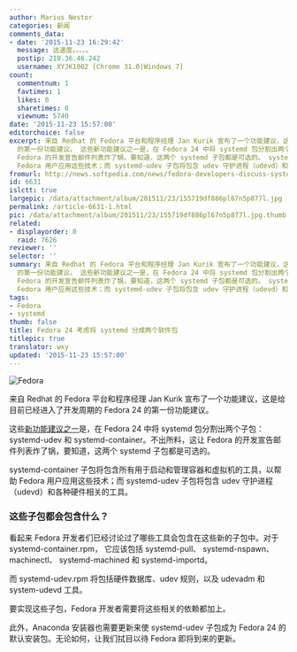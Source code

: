 ```yaml
---
author: Marius Nestor
categories: 新闻
comments_data:
- date: '2015-11-23 16:29:42'
  message: 这速度。。。。。
  postip: 210.36.46.242
  username: XYJK1002 [Chrome 31.0|Windows 7]
count:
  commentnum: 1
  favtimes: 1
  likes: 0
  sharetimes: 0
  viewnum: 5740
date: '2015-11-23 15:57:00'
editorchoice: false
excerpt: 来自 Redhat 的 Fedora 平台和程序经理 Jan Kurik 宣布了一个功能建议，这是给目前已经进入了开发周期的 Fedora 24
  的第一份功能建议。 这些新功能建议之一是，在 Fedora 24 中将 systemd 包分割出两个子包：systemd-udev 和 systemd-container。不出所料，这让
  Fedora 的开发宣告邮件列表炸了锅，要知道，这两个 systemd 子包都是可选的。 systemd-container 子包将包含所有用于启动和管理容器和虚拟机的工具，以帮助
  Fedora 用户应用这些技术；而 systemd-udev 子包将包含 udev 守护进程（udevd）和各种硬件相关的工具。 这些子包都会包
fromurl: http://news.softpedia.com/news/fedora-developers-discuss-systemd-package-split-for-fedora-24-linux-496544.shtml
id: 6631
islctt: true
largepic: /data/attachment/album/201511/23/155719df886pl67n5p877l.jpg
permalink: /article-6631-1.html
pic: /data/attachment/album/201511/23/155719df886pl67n5p877l.jpg.thumb.jpg
related:
- displayorder: 0
  raid: 7626
reviewer: ''
selector: ''
summary: 来自 Redhat 的 Fedora 平台和程序经理 Jan Kurik 宣布了一个功能建议，这是给目前已经进入了开发周期的 Fedora 24
  的第一份功能建议。 这些新功能建议之一是，在 Fedora 24 中将 systemd 包分割出两个子包：systemd-udev 和 systemd-container。不出所料，这让
  Fedora 的开发宣告邮件列表炸了锅，要知道，这两个 systemd 子包都是可选的。 systemd-container 子包将包含所有用于启动和管理容器和虚拟机的工具，以帮助
  Fedora 用户应用这些技术；而 systemd-udev 子包将包含 udev 守护进程（udevd）和各种硬件相关的工具。 这些子包都会包
tags:
- Fedora
- systemd
thumb: false
title: Fedora 24 考虑将 systemd 分成两个软件包
titlepic: true
translator: wxy
updated: '2015-11-23 15:57:00'
---
```


![Fedora](/data/attachment/album/201511/23/155719df886pl67n5p877l.jpg)


来自 Redhat 的 Fedora 平台和程序经理 Jan Kurik 宣布了一个功能建议，这是给目前已经进入了开发周期的 Fedora 24 的第一份功能建议。


这些[新功能建议之一](https://lists.fedoraproject.org/archives/list/devel-announce%40lists.fedoraproject.org/thread/EOX5J7FUK6SQJK2OHZTDAN2K5ZM2L4LU/)是，在 Fedora 24 中将 systemd 包分割出两个子包：systemd-udev 和 systemd-container。不出所料，这让 Fedora 的开发宣告邮件列表炸了锅，要知道，这两个 systemd 子包都是可选的。


systemd-container 子包将包含所有用于启动和管理容器和虚拟机的工具，以帮助 Fedora 用户应用这些技术；而 systemd-udev 子包将包含 udev 守护进程（udevd）和各种硬件相关的工具。


### 这些子包都会包含什么？


看起来 Fedora 开发者们已经讨论过了哪些工具会包含在这些新的子包中。对于 systemd-container.rpm， 它应该包括 systemd-pull、 systemd-nspawn、 machinectl、 systemd-machined 和 systemd-importd。


而 systemd-udev.rpm 将包括硬件数据库、udev 规则，以及 udevadm 和system-udevd 工具。


要实现这些子包，Fedora 开发者需要将这些相关的依赖都加上。


此外，Anaconda 安装器也需要更新来使 systemd-udev 子包成为 Fedora 24 的默认安装包。无论如何，让我们拭目以待 Fedora 即将到来的更新。
